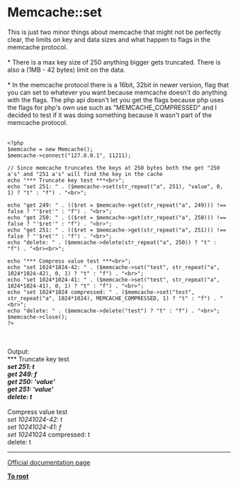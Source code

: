 # Memcache::set



This is just two minor things about memcache that might not be perfectly clear, the limits on key and data sizes and what happen to flags in the memcache protocol.<br><br>* There is a max key size of 250 anything bigger gets truncated. There is also a (1MB - 42 bytes) limit on the data.<br><br>* In the memcache protocol there is a 16bit, 32bit in newer version, flag that you can set to whatever you want because memcache doesn&apos;t do anything with the flags. The php api doesn&apos;t let you get the flags because php uses the flags for php&apos;s own use such as "MEMCACHE_COMPRESSED" and I decided to test if it was doing something because it wasn&apos;t part of the memcache protocol.<br><br>

```
<?php
$memcache = new Memcache();
$memcache->connect("127.0.0.1", 11211);

// Since memcache truncates the keys at 250 bytes both the get "250 a's" and "251 a's" will find the key in the cache
echo "*** Truncate key test ***<br>";
echo "set 251: " . ($memcache->set(str_repeat("a", 251), "value", 0, 1) ? "t" : "f") . "<br>";

echo "get 249: " . (($ret = $memcache->get(str_repeat("a", 249))) !== false ? "'$ret'" : "f") . "<br>";
echo "get 250: " . (($ret = $memcache->get(str_repeat("a", 250))) !== false ? "'$ret'" : "f") . "<br>";
echo "get 251: " . (($ret = $memcache->get(str_repeat("a", 251))) !== false ? "'$ret'" : "f") . "<br>";
echo "delete: " . ($memcache->delete(str_repeat("a", 250)) ? "t" : "f") . "<br><br>";

echo "*** Compress value test ***<br>";
echo "set 1024*1024-42: " . ($memcache->set("test", str_repeat("a", 1024*1024-42), 0, 1) ? "t" : "f") . "<br>";
echo "set 1024*1024-41: " . ($memcache->set("test", str_repeat("a", 1024*1024-41), 0, 1) ? "t" : "f") . "<br>";
echo "set 1024*1024 compressed: " . ($memcache->set("test", str_repeat("a", 1024*1024), MEMCACHE_COMPRESSED, 1) ? "t" : "f") . "<br>";
echo "delete: " . ($memcache->delete("test") ? "t" : "f") . "<br>";
$memcache->close();
?>
```
<br><br>Output:<br>*** Truncate key test ***<br>set 251: t<br>get 249: f<br>get 250: &apos;value&apos;<br>get 251: &apos;value&apos;<br>delete: t<br><br>*** Compress value test ***<br>set 1024*1024-42: t<br>set 1024*1024-41: f<br>set 1024*1024 compressed: t<br>delete: t  

---

[Official documentation page](https://www.php.net/manual/en/memcache.set.php)

**[To root](/README.md)**
